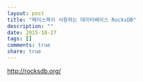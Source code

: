 ```yaml
---
layout: post
title: "페이스북이 사용하는 데이터베이스 RocksDB"
description: ""
date: 2015-10-27
tags: []
comments: true
share: true
---
```


http://rocksdb.org/

